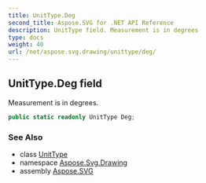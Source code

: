 ```yaml
---
title: UnitType.Deg
second_title: Aspose.SVG for .NET API Reference
description: UnitType field. Measurement is in degrees
type: docs
weight: 40
url: /net/aspose.svg.drawing/unittype/deg/
---
```

## UnitType.Deg field

Measurement is in degrees.

```csharp
public static readonly UnitType Deg;
```

### See Also

* class [UnitType](../)
* namespace [Aspose.Svg.Drawing](../../unittype/)
* assembly [Aspose.SVG](../../../)
